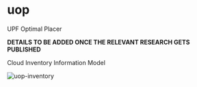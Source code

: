# uop
UPF Optimal Placer 

**DETAILS TO BE ADDED ONCE THE RELEVANT RESEARCH GETS PUBLISHED**

Cloud Inventory Information Model 

![uop-inventory](https://github.com/user-attachments/assets/363c20bf-874e-4646-b3a5-a53cee7a32c0)
